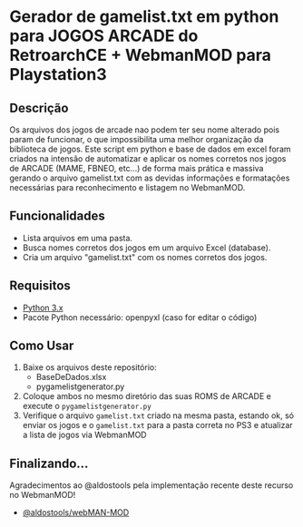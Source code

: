 # Gerador de gamelist.txt em python para JOGOS ARCADE do RetroarchCE + WebmanMOD para Playstation3

## Descrição
Os arquivos dos jogos de arcade nao podem ter seu nome alterado pois param de funcionar, o que impossibilita uma melhor organização da biblioteca de jogos.
Este script em python e base de dados em excel foram criados na intensão de automatizar e aplicar os nomes corretos nos jogos de ARCADE (MAME, FBNEO, etc...) de forma mais prática e massiva
gerando o arquivo gamelist.txt com as devidas informações e formatações necessárias para reconhecimento e listagem no WebmanMOD.

## Funcionalidades
  - Lista arquivos em uma pasta.
  - Busca nomes corretos dos jogos em um arquivo Excel (database).
  - Cria um arquivo "gamelist.txt" com os nomes corretos dos jogos.

## Requisitos

- [Python 3.x](https://www.python.org/downloads/)
- Pacote Python necessário: openpyxl (caso for editar o código)

## Como Usar

1. Baixe os arquivos deste repositório:
   - BaseDeDados.xlsx
   - pygamelistgenerator.py
2. Coloque ambos no mesmo diretório das suas ROMS de ARCADE e execute o `pygamelistgenerator.py`
3. Verifique o arquivo `gamelist.txt` criado na mesma pasta, estando ok, só enviar os jogos e o `gamelist.txt` para a pasta correta no PS3 e atualizar a lista de jogos via WebmanMOD

## Finalizando...
Agradecimentos ao @aldostools pela implementação recente deste recurso no WebmanMOD!
- [@aldostools/webMAN-MOD](https://github.com/aldostools/webMAN-MOD)
